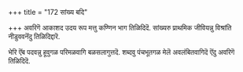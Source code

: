 +++
title = "172 सांख्य बदि"

+++
अवरिगॆ आकाशद उदय रूप मत्तु कण्णिन भाग तिळिदिदॆ. सांख्यरु प्राथमिक जीवियन्नु विश्रांति नीडुववनॆंदु तिळिदिद्दारॆ.

भेरि ऎंब पदवन्नु हूवुगळ परिमळवागि बळसलागुत्तदॆ. शब्दवु पंचभूतगळ मेलॆ अवलंबितवागिदॆ ऎंदु अवरिगॆ तिळिदिदॆ.

